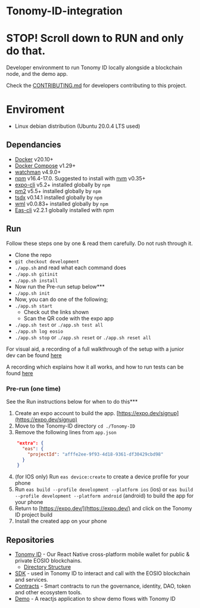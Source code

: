 # Tonomy-ID-integration

# STOP! Scroll down to RUN and only do that. 

Developer environment to run Tonomy ID locally alongside a blockchain node, and the demo app.

Check the [CONTRIBUTING.md](./CONTRIBUTING.md) for developers contributing to this project.

# Enviroment

- Linux debian distribution (Ubuntu 20.0.4 LTS used)

## Dependancies

- [Docker](http://docs.docker.com) v20.10+
- [Docker Compose](http://docs.docker.com/compose/) v1.29+
- [watchman](https://facebook.github.io/watchman/) v4.9.0+
- [npm](https://www.npmjs.com/) v16.4-17.0. Suggested to install with [nvm](https://github.com/nvm-sh/nvm) v0.35+
- [expo-cli](https://expo.dev/) v5.2+ installed globally by `npm`
- [pm2](https://pm2.io) v5.5+ installed globally by `npm`
- [tsdx](https://tsdx.io) v0.14.1 installed globally by `npm`
- [wml](https://www.wml.io) v0.0.83+ installed globally by `npm`
- [Eas-cli](https://docs.expo.dev/workflow/expo-cli/) v2.2.1 globally installed with npm

## Run

Follow these steps one by one & read them carefully. Do not rush through it.

- Clone the repo
- `git checkout development`
- `./app.sh` and read what each command does
- `./app.sh gitinit`
- `./app.sh install`
- Now run the Pre-run setup below***
- `./app.sh init`
- Now, you can do one of the following;
- `./app.sh start`
  - Check out the links shown
  - Scan the QR code with the expo app
- `./app.sh test` or `./app.sh test all`
- `./app.sh log eosio`
- `./app.sh stop` or `./app.sh reset` or `./app.sh reset all`

For visual aid, a recording of a full walkthrough of the setup with a junior dev can be found [here](https://www.loom.com/share/f44be75ce80044a08a73c53ea64a3afd)

A recording which explains how it all works, and how to run tests can be found [here](https://www.loom.com/share/8566b834759742309ebc96c74e955767)

### Pre-run (one time)

See the Run instructions below for when to do this***

1. Create an expo account to build the app. [https://expo.dev/signup](https://expo.dev/signup)
2. Move to the Tonomy-ID directory `cd ./Tonomy-ID`
3. Remove the following lines from `app.json`

```json
    "extra": {
      "eas": {
        "projectId": "afffe2ee-9f93-4d18-9361-df30429cbd98"
      }
    }
```

4. (for IOS only) Run `eas device:create` to create a device profile for your phone
5. Run `eas build --profile development --platform ios` (ios) or `eas build --profile development --platform android` (android) to build the app for your phone
6. Return to [https://expo.dev/](https://expo.dev/) and click on the Tonomy ID project build
7. Install the created app on your phone


## Repositories

- [Tonomy ID](https://github.com/Tonomy-Foundation/Tonomy-ID) - Our React Native cross-platform mobile wallet for public & private EOSIO blockchains.
  - [Directory Structure](https://learn.habilelabs.io/best-folder-structure-for-react-native-project-a46405bdba7)
- [SDK](https://github.com/Tonomy-Foundation/Tonomy-ID-SDK) - used in Tonomy ID to interact and call with the EOSIO blockchain and services.
- [Contracts](https://github.com/Tonomy-Foundation/Tonomy-Contracts) - Smart contracts to run the governance, identity, DAO, token and other ecosystem tools.
- [Demo](https://github.com/Tonomy-Foundation/Tonomy-ID-Demo) - A reactjs application to show demo flows with Tonomy ID
